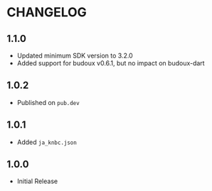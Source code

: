 # CHANGELOG

## 1.1.0

- Updated minimum SDK version to 3.2.0
- Added support for budoux v0.6.1, but no impact on budoux-dart

## 1.0.2

- Published on `pub.dev`

## 1.0.1

- Added `ja_knbc.json`

## 1.0.0

- Initial Release
